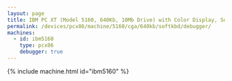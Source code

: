 ```yaml
---
layout: page
title: IBM PC XT (Model 5160, 640Kb, 10Mb Drive) with Color Display, Soft Keyboard, and Debugger
permalink: /devices/pcx86/machine/5160/cga/640kb/softkbd/debugger/
machines:
  - id: ibm5160
    type: pcx86
    debugger: true
---
```


{% include machine.html id="ibm5160" %}
